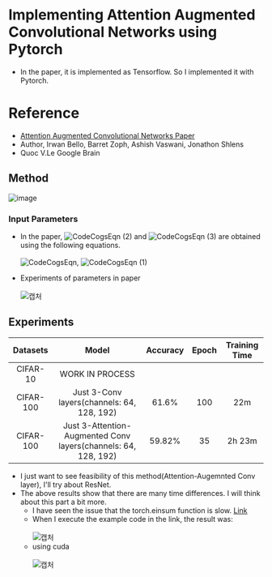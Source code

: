 # Implementing Attention Augmented Convolutional Networks using Pytorch
- In the paper, it is implemented as Tensorflow. So I implemented it with Pytorch.

# Reference
- [Attention Augmented Convolutional Networks Paper](https://arxiv.org/abs/1904.09925)
- Author, Irwan Bello, Barret Zoph, Ashish Vaswani, Jonathon Shlens
- Quoc V.Le Google Brain

## Method
![image](https://user-images.githubusercontent.com/22078438/56668731-ffb5dd80-66ea-11e9-9274-1223f579f039.PNG)

### Input Parameters
- In the paper, ![CodeCogsEqn (2)](https://user-images.githubusercontent.com/22078438/56719194-39cec000-677b-11e9-9ad9-4c58a65f41cd.gif)
 and ![CodeCogsEqn (3)](https://user-images.githubusercontent.com/22078438/56719216-44895500-677b-11e9-85ad-1c68dcae8435.gif)
 are obtained using the following equations.<br><br>
![CodeCogsEqn](https://user-images.githubusercontent.com/22078438/56719018-e3fa1800-677a-11e9-9393-1835b60c6fd0.gif), ![CodeCogsEqn (1)](https://user-images.githubusercontent.com/22078438/56719117-0b50e500-677b-11e9-84c8-73530191acb9.gif)

- Experiments of parameters in paper<br><br>
![캡처](https://user-images.githubusercontent.com/22078438/56719332-78fd1100-677b-11e9-9a26-b281fb2db7de.PNG)


## Experiments
| Datasets | Model | Accuracy | Epoch | Training Time |
| :---: | :---: | :---: | :---: | :---: |
CIFAR-10 | WORK IN PROCESS | | |
CIFAR-100 | Just 3-Conv layers(channels: 64, 128, 192) | 61.6% | 100 | 22m
CIFAR-100 | Just 3-Attention-Augmented Conv layers(channels: 64, 128, 192) | 59.82% | 35 | 2h 23m

- I just want to see feasibility of this method(Attention-Augemnted Conv layer), I'll try about ResNet.
- The above results show that there are many time differences. I will think about this part a bit more.
  - I have seen the issue that the torch.einsum function is slow. [Link](https://github.com/pytorch/pytorch/issues/10661)
  - When I execute the example code in the link, the result was:<br><br>
  ![캡처](https://user-images.githubusercontent.com/22078438/56733452-2cc1c900-679b-11e9-861c-9aedfcedacac.PNG)
   - using cuda<br><Br>
   ![캡처](https://user-images.githubusercontent.com/22078438/56735393-4dd8e880-67a0-11e9-9fd0-6c0a4161d29d.PNG)


